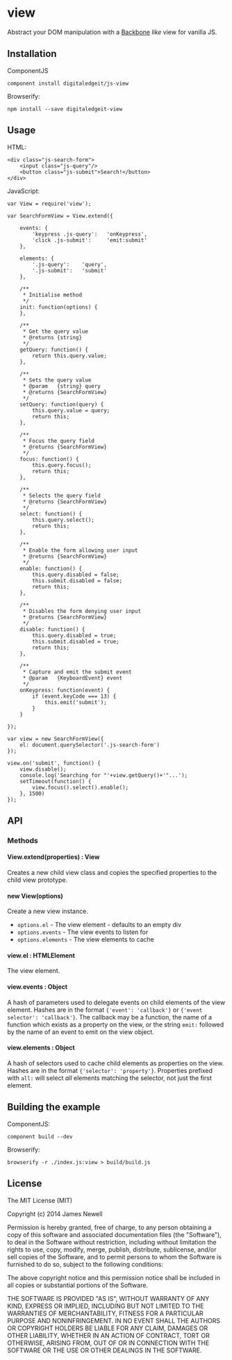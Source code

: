 # view

Abstract your DOM manipulation with a [Backbone](http://backbonejs.org/#View) *like* view for vanilla JS.

## Installation
    
ComponentJS
    
    component install digitaledgeit/js-view
    
Browserify:

    npm install --save digitaledgeit-view

## Usage

HTML:

    <div class="js-search-form">
        <input class="js-query"/>
        <button class="js-submit">Search!</button>
    </div>
    
JavaScript:

    var View = require('view');
    
    var SearchFormView = View.extend({

        events: {
            'keypress .js-query':   'onKeypress',
            'click .js-submit':     'emit:submit'
        },

        elements: {
            '.js-query':    'query',
            '.js-submit':   'submit'
        },

        /**
         * Initialise method
         */
        init: function(options) {
        },

        /**
         * Get the query value
         * @returns {string}
         */
        getQuery: function() {
            return this.query.value;
        },

        /**
         * Sets the query value
         * @param   {string} query
         * @returns {SearchFormView}
         */
        setQuery: function(query) {
            this.query.value = query;
            return this;
        },

        /**
         * Focus the query field
         * @returns {SearchFormView}
         */
        focus: function() {
            this.query.focus();
            return this;
        },

        /**
         * Selects the query field
         * @returns {SearchFormView}
         */
        select: function() {
            this.query.select();
            return this;
        },

        /**
         * Enable the form allowing user input
         * @returns {SearchFormView}
         */
        enable: function() {
            this.query.disabled = false;
            this.submit.disabled = false;
            return this;
        },

        /**
         * Disables the form denying user input
         * @returns {SearchFormView}
         */
        disable: function() {
            this.query.disabled = true;
            this.submit.disabled = true;
            return this;
        },

        /**
         * Capture and emit the submit event
         * @param   {KeyboardEvent} event
         */
        onKeypress: function(event) {
            if (event.keyCode === 13) {
                this.emit('submit');
            }
        }

    });
    
    var view = new SearchFormView({
        el: document.querySelector('.js-search-form')
    });
    
    view.on('submit', function() {
        view.disable();
        console.log('Searching for "'+view.getQuery()+'"...');
        setTimeout(function() {
            view.focus().select().enable();
        }, 1500)
    });


## API

### Methods

#### View.extend(properties) : View

Creates a new child view class and copies the specified properties to the child view prototype.

#### new View(options)

Create a new view instance.

- `options.el` - The view element - defaults to an empty div
- `options.events` - The view events to listen for
- `options.elements` - The view elements to cache

#### view.el : HTMLElement

The view element.

#### view.events : Object

A hash of parameters used to delegate events on child elements of the view element. Hashes are in the format
`{'event': 'callback'}` or `{'event selector': 'callback'}`.
The callback may be a function, the name of a function which exists as a property on the view, or the string `emit:` followed by the
name of an event to emit on the view object.

#### view.elements : Object

A hash of selectors used to cache child elements as properties on the view. Hashes are in the format
`{'selector': 'property'}`. Properties prefixed with `all:` will select *all* elements matching the selector, not just
the first element.

## Building the example

ComponentJS:

    component build --dev
    
Browserify:    
    
    browserify -r ./index.js:view > build/build.js
    
    
## License

The MIT License (MIT)

Copyright (c) 2014 James Newell

Permission is hereby granted, free of charge, to any person obtaining a copy of this software and associated documentation files (the "Software"), to deal in the Software without restriction, including without limitation the rights to use, copy, modify, merge, publish, distribute, sublicense, and/or sell copies of the Software, and to permit persons to whom the Software is furnished to do so, subject to the following conditions:

The above copyright notice and this permission notice shall be included in all copies or substantial portions of the Software.

THE SOFTWARE IS PROVIDED "AS IS", WITHOUT WARRANTY OF ANY KIND, EXPRESS OR IMPLIED, INCLUDING BUT NOT LIMITED TO THE WARRANTIES OF MERCHANTABILITY, FITNESS FOR A PARTICULAR PURPOSE AND NONINFRINGEMENT. IN NO EVENT SHALL THE AUTHORS OR COPYRIGHT HOLDERS BE LIABLE FOR ANY CLAIM, DAMAGES OR OTHER LIABILITY, WHETHER IN AN ACTION OF CONTRACT, TORT OR OTHERWISE, ARISING FROM, OUT OF OR IN CONNECTION WITH THE SOFTWARE OR THE USE OR OTHER DEALINGS IN THE SOFTWARE.